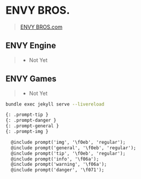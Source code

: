 # ENVY BROS.
> [ENVY BROS.com](https://www.envybros.com/)

## ENVY Engine
> - Not Yet

## ENVY Games
> - Not Yet

```bash
bundle exec jekyll serve --livereload
```

```md
{: .prompt-tip }
{: .prompt-danger }
{: .prompt-general }
{: .prompt-img }

  @include prompt('img', '\f0eb', 'regular');
  @include prompt('general', '\f0eb', 'regular');
  @include prompt('tip', '\f0eb', 'regular');
  @include prompt('info', '\f06a');
  @include prompt('warning', '\f06a');
  @include prompt('danger', '\f071');
```
